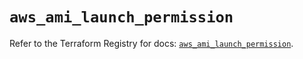 # `aws_ami_launch_permission`

Refer to the Terraform Registry for docs: [`aws_ami_launch_permission`](https://registry.terraform.io/providers/hashicorp/aws/5.77.0/docs/resources/ami_launch_permission).
